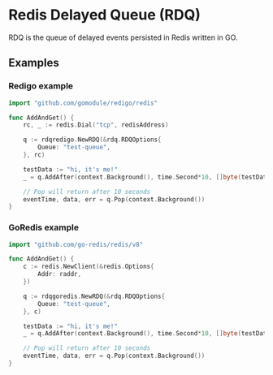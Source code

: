 # Redis Delayed Queue (RDQ)
RDQ is the queue of delayed events persisted in Redis written in GO.

## Examples

### Redigo example
```go
import "github.com/gomodule/redigo/redis"

func AddAndGet() {
    rc, _ := redis.Dial("tcp", redisAddress)

    q := rdqredigo.NewRDQ(&rdq.RDQOptions{
        Queue: "test-queue",
    }, rc)

    testData := "hi, it's me!"
    _ = q.AddAfter(context.Background(), time.Second*10, []byte(testData))

    // Pop will return after 10 seconds
    eventTime, data, err = q.Pop(context.Background())
}
```

### GoRedis example
```go
import "github.com/go-redis/redis/v8"

func AddAndGet() {
    c := redis.NewClient(&redis.Options{
        Addr: raddr,
    })

    q := rdqgoredis.NewRDQ(&rdq.RDQOptions{
        Queue: "test-queue",
    }, c)

    testData := "hi, it's me!"
    _ = q.AddAfter(context.Background(), time.Second*10, []byte(testData))

    // Pop will return after 10 seconds
    eventTime, data, err = q.Pop(context.Background())
}
```
